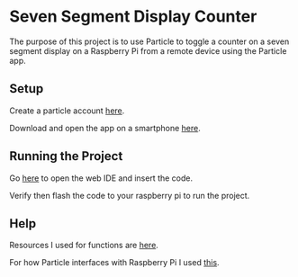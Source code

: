 # Seven Segment Display Counter
The purpose of this project is to use Particle to toggle a counter on a seven segment display on a Raspberry Pi from a remote device using the Particle app.
## Setup
Create a particle account [here](https://login.particle.io/signup).

Download and open the app on a smartphone [here](https://docs.particle.io/guide/getting-started/tinker/raspberry-pi).
## Running the Project
Go [here](build.particle.io) to open the web IDE and insert the code.

Verify then flash the code to your raspberry pi to run the project.
## Help
Resources I used for functions are [here](https://docs.particle.io/reference/device-os/firmware/raspberry-pi/).

For how Particle interfaces with Raspberry Pi I used [this](https://docs.particle.io/datasheets/discontinued/raspberrypi-datasheet/).
